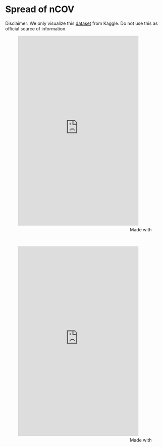 # Spread of nCOV
Disclaimer: We only visualize this [dataset](https://www.kaggle.com/imdevskp/corona-virus-report/data#) from Kaggle. Do not use this as official source of information.
<figure class="video_container">
<iframe src='https://public.flourish.studio/visualisation/1688241/embed' frameborder='0' scrolling='no' style='width:90%; height:600px'></iframe><div style='width:100%!;margin-top:4px!important;text-align:right!important;'><a class='flourish-credit' href='https://public.flourish.studio/visualisation/1688241/?utm_source=embed&utm_campaign=visualisation/1688241' target='_top' style='text-decoration:none!important'><img alt='Made with Flourish' src='https://public.flourish.studio/resources/made_with_flourish.svg' style='width:105px!important;height:16px!important;border:none!important;margin:0!important;'> </a></div>
</figure>
<br>
<figure class="video_container">
<iframe src='https://public.flourish.studio/visualisation/1688911/embed' frameborder='0' scrolling='no' style='width:90%; height:600px'></iframe><div style='width:100%!;margin-top:4px!important;text-align:right!important;'><a class='flourish-credit' href='https://public.flourish.studio/visualisation/1688911/?utm_source=embed&utm_campaign=visualisation/1688911' target='_top' style='text-decoration:none!important'><img alt='Made with Flourish' src='https://public.flourish.studio/resources/made_with_flourish.svg' style='width:105px!important;height:16px!important;border:none!important;margin:0!important;'> </a></div>
</figure>
